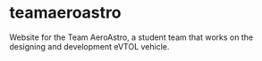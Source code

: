 # teamaeroastro
Website for the Team AeroAstro, a student team  that works on the designing and development eVTOL vehicle.
